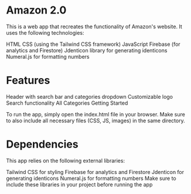 # Amazon 2.0

This is a web app that recreates the functionality of Amazon's website. It uses the following technologies:

HTML
CSS (using the Tailwind CSS framework)
JavaScript
Firebase (for analytics and Firestore)
Jdenticon library for generating identicons
Numeral.js for formatting numbers
# Features

Header with search bar and categories dropdown
Customizable logo
Search functionality
All Categories
Getting Started

To run the app, simply open the index.html file in your browser. Make sure to also include all necessary files (CSS, JS, images) in the same directory.

# Dependencies

This app relies on the following external libraries:

Tailwind CSS for styling
Firebase for analytics and Firestore
Jdenticon for generating identicons
Numeral.js for formatting numbers
Make sure to include these libraries in your project before running the app
